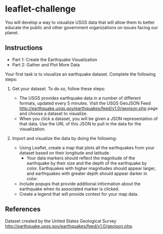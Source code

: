 # leaflet-challenge

You will develop a way to visualize USGS data that will allow them to better educate the public and other government organizations on issues facing our planet.

## Instructions

* Part 1: Create the Earthquake Visualization
* Part 2: Gather and Plot More Data

Your first task is to visualize an earthquake dataset. Complete the following steps:

1. Get your dataset. To do so, follow these steps:
    * The USGS provides earthquake data in a number of different formats, updated every 5 minutes. Visit the USGS GeoJSON Feed <http://earthquake.usgs.gov/earthquakes/feed/v1.0/geojson.php> page and choose a dataset to visualize.
    * When you click a dataset, you will be given a JSON representation of that data. Use the URL of this JSON to pull in the data for the visualization.

2. Import and visualize the data by doing the following:
    * Using Leaflet, create a map that plots all the earthquakes from your dataset based on their longitude and latitude.
        * Your data markers should reflect the magnitude of the earthquake by their size and the depth of the earthquake by color. Earthquakes with higher magnitudes should appear larger, and earthquakes with greater depth should appear darker in color.
    * Include popups that provide additional information about the earthquake when its associated marker is clicked.
    * Create a legend that will provide context for your map data.

## References

Dataset created by the United States Geological Survey <http://earthquake.usgs.gov/earthquakes/feed/v1.0/geojson.php>.
